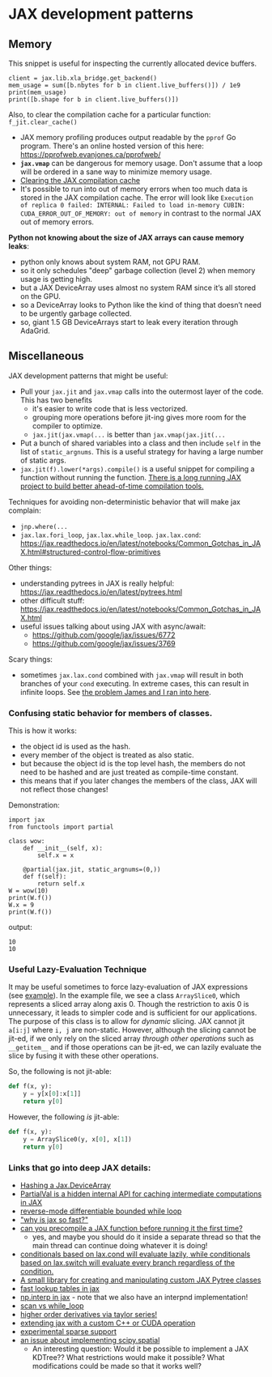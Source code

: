 # JAX development patterns

## Memory


This snippet is useful for inspecting the currently allocated device buffers.

```
client = jax.lib.xla_bridge.get_backend()
mem_usage = sum([b.nbytes for b in client.live_buffers()]) / 1e9
print(mem_usage)
print([b.shape for b in client.live_buffers()])
```

Also, to clear the compilation cache for a particular function: `f_jit.clear_cache()`

- JAX memory profiling produces output readable by the `pprof` Go program. There's an online hosted version of this here: https://pprofweb.evanjones.ca/pprofweb/
- **`jax.vmap`** can be dangerous for memory usage. Don't assume that a loop will be ordered in a sane way to minimize memory usage.
- [Clearing the JAX compilation cache](https://github.com/google/jax/issues/10828)
- It's possible to run into out of memory errors when too much data is stored in the JAX compilation cache. The error will look like `Execution of replica 0 failed: INTERNAL: Failed to load in-memory CUBIN: CUDA_ERROR_OUT_OF_MEMORY: out of memory` in contrast to the normal JAX out of memory errors.

**Python not knowing about the size of JAX arrays can cause memory leaks**: 
- python only knows about system RAM, not GPU RAM.
- so it only schedules "deep" garbage collection (level 2) when memory usage is getting high.
- but a JAX DeviceArray uses almost no system RAM since it’s all stored on the GPU.
- so a DeviceArray looks to Python like the kind of thing that doesn’t need to be urgently garbage collected.
- so, giant 1.5 GB DeviceArrays start to leak every iteration through AdaGrid.

## Miscellaneous
JAX development patterns that might be useful:

- Pull your `jax.jit` and `jax.vmap` calls into the outermost layer of the code. This has two benefits
  - it's easier to write code that is less vectorized.
  - grouping more operations before jit-ing gives more room for the compiler to optimize.
  - `jax.jit(jax.vmap(...` is better than `jax.vmap(jax.jit(...`
- Put a bunch of shared variables into a class and then include `self` in the list of `static_argnums`. This is a useful strategy for having a large number of static args.
- `jax.jit(f).lower(*args).compile()` is a useful snippet for compiling a function without running the function. [There is a long running JAX project to build better ahead-of-time compilation tools.](https://github.com/google/jax/issues/7733)

Techniques for avoiding non-deterministic behavior that will make jax complain:

- `jnp.where(...`
- `jax.lax.fori_loop`, `jax.lax.while_loop`. `jax.lax.cond`: https://jax.readthedocs.io/en/latest/notebooks/Common_Gotchas_in_JAX.html#structured-control-flow-primitives

Other things:

- understanding pytrees in JAX is really helpful: https://jax.readthedocs.io/en/latest/pytrees.html
- other difficult stuff: https://jax.readthedocs.io/en/latest/notebooks/Common_Gotchas_in_JAX.html
- useful issues talking about using JAX with async/await:
  - https://github.com/google/jax/issues/6772
  - https://github.com/google/jax/issues/3769

Scary things:

- sometimes `jax.lax.cond` combined with `jax.vmap` will result in both branches of your `cond` executing. In extreme cases, this can result in infinite loops. See [the problem James and I ran into here](https://github.com/pyro-ppl/numpyro/issues/1461).

### Confusing static behavior for members of classes.

This is how it works:

- the object id is used as the hash.
- every member of the object is treated as also static.
- but because the object id is the top level hash, the members do not need to be hashed and are just treated as compile-time constant.
- this means that if you later changes the members of the class, JAX will not reflect those changes!

Demonstration:

```
import jax
from functools import partial

class wow:
    def __init__(self, x):
        self.x = x

    @partial(jax.jit, static_argnums=(0,))
    def f(self):
        return self.x
W = wow(10)
print(W.f())
W.x = 9
print(W.f())
```

output:

```
10
10
```

### Useful Lazy-Evaluation Technique

It may be useful sometimes to force lazy-evaluation of JAX expressions (see [example](https://github.com/Confirm-Solutions/confirmasaurus/blob/cc197fceb543e04b01f3f5d8d70dfa4102a86ad5/research/lei/lewis/jax_wrappers.py)).
In the example file, we see a class `ArraySlice0`, which represents a sliced array along axis 0.
Though the restriction to axis 0 is unnecessary, it leads to simpler code and is sufficient for our applications.
The purpose of this class is to allow for _dynamic_ slicing.
JAX cannot jit `a[i:j]` where `i, j` are non-static.
However, although the slicing cannot be jit-ed, if we only rely on the sliced array _through other operations_
such as `__getitem__` and if those operations can be jit-ed, we can lazily evaluate the slice
by fusing it with these other operations.

So, the following is not jit-able:
```python
def f(x, y):
    y = y[x[0]:x[1]]
    return y[0]
```
However, the following _is_ jit-able:
```python
def f(x, y):
    y = ArraySlice0(y, x[0], x[1])
    return y[0]
```

### Links that go into deep JAX details:

- [Hashing a Jax.DeviceArray](https://github.com/google/jax/issues/4572#issuecomment-709809897)
- [PartialVal is a hidden internal API for caching intermediate computations in JAX](https://github.com/google/jax/discussions/9778)
- [reverse-mode differentiable bounded while loop](https://github.com/patrick-kidger/diffrax/blob/2b4e4d863c15abc7143919bac7825090bbfe50be/diffrax/misc/bounded_while_loop.py)
- ["why is jax so fast?"](https://github.com/google/jax/discussions/11078)
- [can you precompile a JAX function before running it the first time?](https://github.com/google/jax/discussions/11600)
  - yes, and maybe you should do it inside a separate thread so that the main thread can continue doing whatever it is doing!
- [conditionals based on lax.cond will evaluate lazily, while conditionals based on lax.switch will evaluate every branch regardless of the condition.](https://github.com/google/jax/discussions/11153)
- [A small library for creating and manipulating custom JAX Pytree classes](https://cgarciae.github.io/treeo/)
- [fast lookup tables in jax](https://github.com/google/jax/discussions/10475)
- [np.interp in jax](https://github.com/google/jax/issues/3860) - note that we also have an interpnd implementation!
- [scan vs while_loop](https://github.com/google/jax/discussions/3850)
- [higher order derivatives via taylor series!](https://jax.readthedocs.io/en/latest/jax.experimental.jet.html)
- [extending jax with a custom C++ or CUDA operation](https://github.com/dfm/extending-jax)
- [experimental sparse support](https://jax.readthedocs.io/en/latest/jax.experimental.sparse.html)
- [an issue about implementing scipy.spatial](https://github.com/google/jax/issues/9235)
  - An interesting question: Would it be possible to implement a JAX KDTree?? What restrictions would make it possible? What modifications could be made so that it works well?
